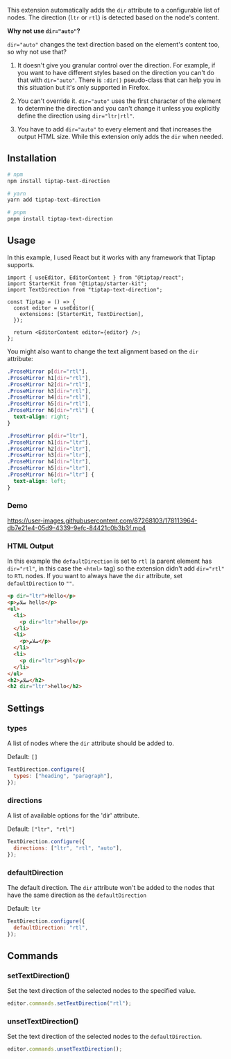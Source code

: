 This extension automatically adds the `dir` attribute to a configurable list of nodes. The direction (`ltr` or `rtl`) is detected based on the node's content.

**Why not use `dir="auto"`?**

`dir="auto"` changes the text direction based on the element's content too, so why not use that?

1. It doesn't give you granular control over the direction. For example, if you want to have different styles based on the direction you can't do that with `dir="auto"`. There is `:dir()` pseudo-class that can help you in this situation but it's only supported in Firefox.

2. You can't override it. `dir="auto"` uses the first character of the element to determine the direction and you can't change it unless you explicitly define the direction using `dir="ltr|rtl"`.

3. You have to add `dir="auto"` to every element and that increases the output HTML size. While this extension only adds the `dir` when needed.

## Installation

```bash
# npm
npm install tiptap-text-direction

# yarn
yarn add tiptap-text-direction

# pnpm
pnpm install tiptap-text-direction
```

## Usage

In this example, I used React but it works with any framework that Tiptap supports.

```tsx
import { useEditor, EditorContent } from "@tiptap/react";
import StarterKit from "@tiptap/starter-kit";
import TextDirection from "tiptap-text-direction";

const Tiptap = () => {
  const editor = useEditor({
    extensions: [StarterKit, TextDirection],
  });

  return <EditorContent editor={editor} />;
};
```

You might also want to change the text alignment based on the `dir` attribute:

```css
.ProseMirror p[dir="rtl"],
.ProseMirror h1[dir="rtl"],
.ProseMirror h2[dir="rtl"],
.ProseMirror h3[dir="rtl"],
.ProseMirror h4[dir="rtl"],
.ProseMirror h5[dir="rtl"],
.ProseMirror h6[dir="rtl"] {
  text-align: right;
}

.ProseMirror p[dir="ltr"],
.ProseMirror h1[dir="ltr"],
.ProseMirror h2[dir="ltr"],
.ProseMirror h3[dir="ltr"],
.ProseMirror h4[dir="ltr"],
.ProseMirror h5[dir="ltr"],
.ProseMirror h6[dir="ltr"] {
  text-align: left;
}
```

### Demo

https://user-images.githubusercontent.com/87268103/178113964-db7e21e4-05d9-4339-9efc-84421c0b3b3f.mp4

### HTML Output

In this example the `defaultDirection` is set to `rtl` (a parent element has `dir="rtl"`, in this case the `<html>` tag) so the extension didn't add `dir="rtl"` to `RTL` nodes. If you want to always have the `dir` attribute, set `defaultDirection` to `""`.

```html
<p dir="ltr">Hello</p>
<p>سلام hello</p>
<ul>
  <li>
    <p dir="ltr">hello</p>
  </li>
  <li>
    <p>سلام</p>
  </li>
  <li>
    <p dir="ltr">sghl</p>
  </li>
</ul>
<h2>سلام</h2>
<h2 dir="ltr">hello</h2>
```

## Settings

### types

A list of nodes where the `dir` attribute should be added to.

Default: `[]`

```javascript
TextDirection.configure({
  types: ["heading", "paragraph"],
});
```

### directions

A list of available options for the 'dir' attribute.

Default: `["ltr", "rtl"]`

```javascript
TextDirection.configure({
  directions: ["ltr", "rtl", "auto"],
});
```

### defaultDirection

The default direction. The `dir` attribute won't be added to the nodes that have the same direction as the `defaultDirection`

Default: `ltr`

```javascript
TextDirection.configure({
  defaultDirection: "rtl",
});
```

## Commands

### setTextDirection()

Set the text direction of the selected nodes to the specified value.

```javascript
editor.commands.setTextDirection("rtl");
```

### unsetTextDirection()

Set the text direction of the selected nodes to the `defaultDirection`.

```javascript
editor.commands.unsetTextDirection();
```
